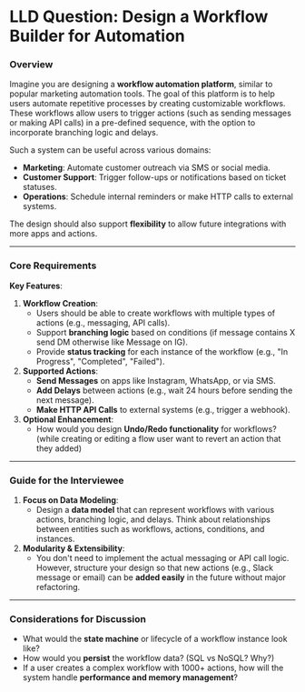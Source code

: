 # LLD Question: Design a Workflow Builder for Automation

### **Overview**

Imagine you are designing a **workflow automation platform**, similar to popular marketing automation tools. The goal of this platform is to help users automate repetitive processes by creating customizable workflows. These workflows allow users to trigger actions (such as sending messages or making API calls) in a pre-defined sequence, with the option to incorporate branching logic and delays.

Such a system can be useful across various domains:

- **Marketing**: Automate customer outreach via SMS or social media.
- **Customer Support**: Trigger follow-ups or notifications based on ticket statuses.
- **Operations**: Schedule internal reminders or make HTTP calls to external systems.

The design should also support **flexibility** to allow future integrations with more apps and actions.

---

### **Core Requirements**

**Key Features**:

1. **Workflow Creation**:
    - Users should be able to create workflows with multiple types of actions (e.g., messaging, API calls).
    - Support **branching logic** based on conditions (if message contains X send DM otherwise like Message on IG).
    - Provide **status tracking** for each instance of the workflow (e.g., "In Progress", "Completed", "Failed").
2. **Supported Actions**:
    - **Send Messages** on apps like Instagram, WhatsApp, or via SMS.
    - **Add Delays** between actions (e.g., wait 24 hours before sending the next message).
    - **Make HTTP API Calls** to external systems (e.g., trigger a webhook).
3. **Optional Enhancement**:
    - How would you design **Undo/Redo functionality** for workflows? (while creating or editing a flow user want to revert an action that they added)

---

### **Guide for the Interviewee**

1. **Focus on Data Modeling**:
    - Design a **data model** that can represent workflows with various actions, branching logic, and delays. Think about relationships between entities such as workflows, actions, conditions, and instances.
2. **Modularity & Extensibility**:
    - You don't need to implement the actual messaging or API call logic. However, structure your design so that new actions (e.g., Slack message or email) can be **added easily** in the future without major refactoring.
---

### **Considerations for Discussion**
- What would the **state machine** or lifecycle of a workflow instance look like?
- How would you **persist** the workflow data? (SQL vs NoSQL? Why?)
- If a user creates a complex workflow with 1000+ actions, how will the system handle **performance and memory management**?
